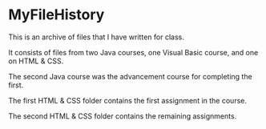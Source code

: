 # MyFileHistory
This is an archive of files that I have written for class.

It consists of files from two Java courses, one Visual Basic course, and one on HTML & CSS.

The second Java course was the advancement course for completing the first.



The first HTML & CSS folder contains the first assignment in the course.

The second HTML & CSS folder contains the remaining assignments.
